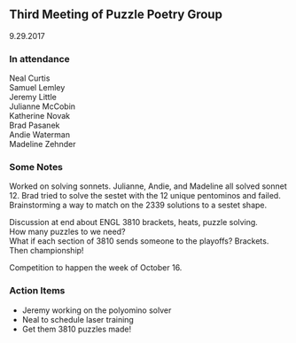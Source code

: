 ## Third Meeting of Puzzle Poetry Group
9.29.2017

### In attendance
Neal Curtis  
Samuel Lemley  
Jeremy Little  
Julianne McCobin  
Katherine Novak  
Brad Pasanek  
Andie Waterman  
Madeline Zehnder

### Some Notes
Worked on solving sonnets. Julianne, Andie, and Madeline all solved sonnet 12. Brad tried to solve the sestet with the 12 unique pentominos and failed. Brainstorming a way to match on the 2339 solutions to a sestet shape. 

Discussion at end about ENGL 3810 brackets, heats, puzzle solving.   
How many puzzles to we need?   
What if each section of 3810 sends someone to the playoffs? Brackets. Then championship!

Competition to happen the week of October 16.

### Action Items
- Jeremy working on the polyomino solver
- Neal to schedule laser training
- Get them 3810 puzzles made!


